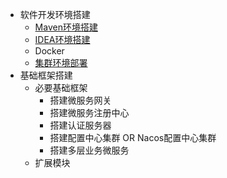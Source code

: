 

* 软件开发环境搭建
  * [Maven环境搭建](https://github.com/stevenli91748/Engineering-special/blob/master/Maven/Maven%E9%85%8D%E7%BD%AE.md)
  * [IDEA环境搭建](https://github.com/stevenli91748/DEMO/blob/master/Spring%20Cloud%20%E5%BE%AE%E6%9C%8D%E5%8A%A1%E6%9D%83%E9%99%90%E7%B3%BB%E7%BB%9F%E6%90%AD%E5%BB%BA%E6%95%99%E7%A8%8B%E9%A1%B9%E7%9B%AE%E5%AE%9E%E6%93%8D---2020/%E8%BD%AF%E4%BB%B6%E5%BC%80%E5%8F%91%E7%8E%AF%E5%A2%83%E6%90%AD%E5%BB%BA/IDEA%E7%8E%AF%E5%A2%83%E6%90%AD%E5%BB%BA.md)
  * Docker
  * [集群环境部署](https://github.com/stevenli91748/DEMO/blob/master/Spring%20Cloud%20%E5%BE%AE%E6%9C%8D%E5%8A%A1%E6%9D%83%E9%99%90%E7%B3%BB%E7%BB%9F%E6%90%AD%E5%BB%BA%E6%95%99%E7%A8%8B%E9%A1%B9%E7%9B%AE%E5%AE%9E%E6%93%8D---2020/README.md#K8S集群环境部署)
* 基础框架搭建
  * 必要基础框架 
    * 搭建微服务网关 
    * 搭建微服务注册中心
    * 搭建认证服务器
    * 搭建配置中心集群 OR Nacos配置中心集群
    * 搭建多层业务微服务
  * 扩展模块 
